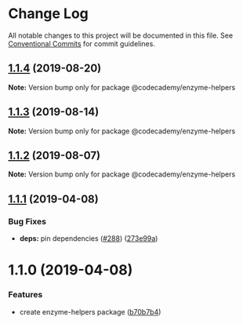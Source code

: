 # Change Log

All notable changes to this project will be documented in this file.
See [Conventional Commits](https://conventionalcommits.org) for commit guidelines.

## [1.1.4](https://github.com/codecademy-engineering/client-modules/compare/@codecademy/enzyme-helpers@1.1.3...@codecademy/enzyme-helpers@1.1.4) (2019-08-20)

**Note:** Version bump only for package @codecademy/enzyme-helpers





## [1.1.3](https://github.com/codecademy-engineering/client-modules/compare/@codecademy/enzyme-helpers@1.1.2...@codecademy/enzyme-helpers@1.1.3) (2019-08-14)

**Note:** Version bump only for package @codecademy/enzyme-helpers





## [1.1.2](https://github.com/codecademy-engineering/client-modules/compare/@codecademy/enzyme-helpers@1.1.1...@codecademy/enzyme-helpers@1.1.2) (2019-08-07)

**Note:** Version bump only for package @codecademy/enzyme-helpers





## [1.1.1](https://github.com/codecademy-engineering/client-modules/compare/@codecademy/enzyme-helpers@1.1.0...@codecademy/enzyme-helpers@1.1.1) (2019-04-08)


### Bug Fixes

* **deps:** pin dependencies ([#288](https://github.com/codecademy-engineering/client-modules/issues/288)) ([273e99a](https://github.com/codecademy-engineering/client-modules/commit/273e99a))





# 1.1.0 (2019-04-08)


### Features

* create enzyme-helpers package ([b70b7b4](https://github.com/codecademy-engineering/client-modules/commit/b70b7b4))

